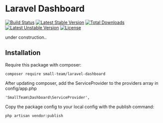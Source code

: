 Laravel Dashboard
=================
[![Build Status](https://travis-ci.org/small-team/laravel_dashboard.svg?branch=master)](https://travis-ci.org/small-team/laravel_dashboard) [![Latest Stable Version](https://poser.pugx.org/small-team/laravel-dashboard/v/stable)](https://packagist.org/packages/small-team/laravel-dashboard) [![Total Downloads](https://poser.pugx.org/small-team/laravel-dashboard/downloads)](https://packagist.org/packages/small-team/laravel-dashboard) [![Latest Unstable Version](https://poser.pugx.org/small-team/laravel-dashboard/v/unstable)](https://packagist.org/packages/small-team/laravel-dashboard) [![License](https://poser.pugx.org/small-team/laravel-dashboard/license)](https://packagist.org/packages/small-team/laravel-dashboard)

under construction..

Installation
-------------

Require this package with composer:

`` composer require small-team/laravel-dashboard ``

After updating composer, add the ServiceProvider to the providers array in config/app.php

`` 'SmallTeam\Dashboard\ServiceProvider', ``

Copy the package config to your local config with the publish command:

`` php artisan vendor:publish  ``
